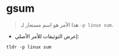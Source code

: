 # gsum

> هذا الأمر هو اسم مستعار لـ `-p linux sum`.

- إعرض التوثيقات للأمر الأصلي:

`tldr -p linux sum`
